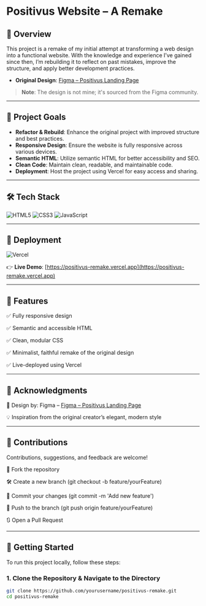 # Positivus Website – A Remake

## 🧭 Overview

This project is a remake of my initial attempt at transforming a web design into a functional website. With the knowledge and experience I’ve gained since then, I’m rebuilding it to reflect on past mistakes, improve the structure, and apply better development practices.

- **Original Design**: [Figma – Positivus Landing Page](https://www.figma.com/community/file/1230604708032389430/positivus-landing-page-design)

> **Note**: The design is not mine; it's sourced from the Figma community.

---

## 🎯 Project Goals

- **Refactor & Rebuild**: Enhance the original project with improved structure and best practices.
- **Responsive Design**: Ensure the website is fully responsive across various devices.
- **Semantic HTML**: Utilize semantic HTML for better accessibility and SEO.
- **Clean Code**: Maintain clean, readable, and maintainable code.
- **Deployment**: Host the project using Vercel for easy access and sharing.

---

## 🛠️ Tech Stack

![HTML5](https://img.shields.io/badge/HTML5-E34F26?logo=html5&logoColor=white&style=for-the-badge)
![CSS3](https://img.shields.io/badge/CSS3-1572B6?logo=css3&logoColor=white&style=for-the-badge)
![JavaScript](https://img.shields.io/badge/JavaScript-F7DF1E?logo=javascript&logoColor=black&style=for-the-badge)

---

## 🚀 Deployment

![Vercel](https://img.shields.io/badge/Vercel-000000?logo=vercel&logoColor=white&style=for-the-badge)

👉 **Live Demo**: [https://positivus-remake.vercel.app](https://positivus-remake.vercel.app)

---

## 📝 Features

✅ Fully responsive design

✅ Semantic and accessible HTML

✅ Clean, modular CSS

✅ Minimalist, faithful remake of the original design

✅ Live-deployed using Vercel

---

## 📌 Acknowledgments

🎨 Design by: Figma – [Figma – Positivus Landing Page](https://www.figma.com/community/file/1230604708032389430/positivus-landing-page-design)

💡 Inspiration from the original creator’s elegant, modern style

---

## 🤝 Contributions

Contributions, suggestions, and feedback are welcome!

📂 Fork the repository

🛠 Create a new branch (git checkout -b feature/yourFeature)

🔁 Commit your changes (git commit -m 'Add new feature')

🚀 Push to the branch (git push origin feature/yourFeature)

🔃 Open a Pull Request

---

## 📁 Getting Started

To run this project locally, follow these steps:

### 1. Clone the Repository & Navigate to the Directory

```bash
git clone https://github.com/yourusername/positivus-remake.git
cd positivus-remake


